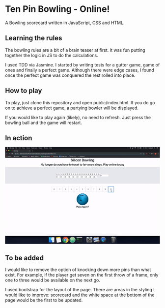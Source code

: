 # Ten Pin Bowling - Online!

A Bowling scorecard written in JavaScript, CSS and HTML.

## Learning the rules

The bowling rules are a bit of a brain teaser at first. It was fun putting together the logic in JS to do the calculations.

I used TDD via Jasmine. I started by writing tests for a gutter game, game of ones and finally a perfect game. Although there were edge cases, I found once the perfect game was conquered the rest rolled into place.

## How to play

To play, just clone this repository and open public/index.html. If you do go on to achieve a perfect game, a partying bowler will be displayed.

If you would like to play again (likely), no need to refresh. Just press the bowling ball and the game will restart.


## In action

![alt test](/images/the-perfect-game.gif)

## To be added

I would like to remove the option of knocking down more pins than what exist. For example, if the player get seven on the first throw of a frame, only one to three would be available on the next go.

I used bootstrap for the layout of the page. There are areas in the styling I would like to improve: scorecard and the white space at the bottom of the page would be the first to be updated. 
